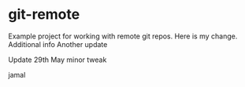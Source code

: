 # git-remote

Example project for working with remote git repos.
Here is my change.
Additional info
Another update

Update 29th May
minor tweak

jamal